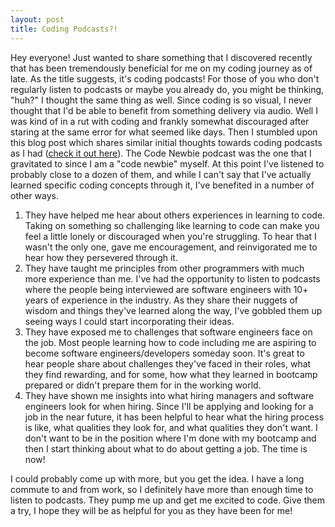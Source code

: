 ```yaml
---
layout: post
title: Coding Podcasts?!
---
```

Hey everyone! Just wanted to share something that I discovered recently that has been tremendously beneficial for me on my coding journey as of late. As the title suggests, it's coding podcasts! For those of you who don't regularly listen to podcasts or maybe you already do, you might be thinking, "huh?" I thought the same thing as well. Since coding is so visual, I never thought that I'd be able to benefit from something delivery via audio. Well I was kind of in a rut with coding and frankly somewhat discouraged after staring at the same error for what seemed like days. Then I stumbled upon this blog post which shares similar initial thoughts towards coding podcasts as I had ([check it out here](https://medium.freecodecamp.com/the-best-podcasts-for-new-coders-and-the-best-tools-for-listening-to-them-df393b1c8dc)). The Code Newbie podcast was the one that I gravitated to since I am a "code newbie" myself. At this point I've listened to probably close to a dozen of them, and while I can't say that I've actually learned specific coding concepts through it, I've benefited in a number of other ways.

1. They have helped me hear about others experiences in learning to code.
 Taking on something so challenging like learning to code can make you feel a little lonely or discouraged when you're struggling. To hear that I wasn't the only one, gave me encouragement, and reinvigorated me to hear how they persevered through it.
2. They have taught me principles from other programmers with much more experience than me.
  I've had the opportunity to listen to podcasts where the people being interviewed are software engineers with 10+ years of experience in the industry. As they share their nuggets of wisdom and things they've learned along the way, I've gobbled them up seeing ways I could start incorporating their ideas.
3. They have exposed me to challenges that software engineers face on the job.
  Most people learning how to code including me are aspiring to become software engineers/developers someday soon. It's great to hear people share about challenges they've faced in their roles, what they find rewarding, and for some, how what they learned in bootcamp prepared or didn't prepare them for in the working world.
4. They have shown me insights into what hiring managers and software engineers look for when hiring.
  Since I'll be applying and looking for a job in the near future, it has been helpful to hear what the hiring process is like, what qualities they look for, and what qualities they don't want. I don't want to be in the position where I'm done with my bootcamp and then I start thinking about what to do about getting a job. The time is now!

I could probably come up with more, but you get the idea. I have a long commute to and from work, so I definitely have more than enough time to listen to podcasts. They pump me up and get me excited to code. Give them a try, I hope they will be as helpful for you as they have been for me!
